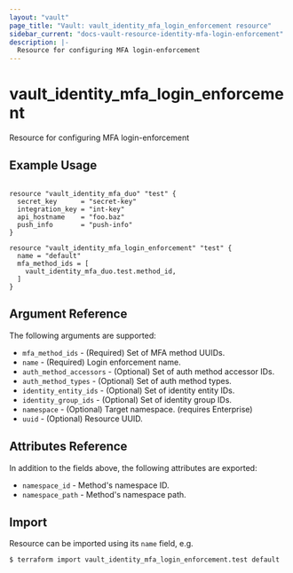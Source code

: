 ```yaml
---
layout: "vault"
page_title: "Vault: vault_identity_mfa_login_enforcement resource"
sidebar_current: "docs-vault-resource-identity-mfa-login-enforcement"
description: |-
  Resource for configuring MFA login-enforcement
---
```


# vault_identity_mfa_login_enforcement

Resource for configuring MFA login-enforcement

## Example Usage

```hcl

resource "vault_identity_mfa_duo" "test" {
  secret_key      = "secret-key"
  integration_key = "int-key"
  api_hostname    = "foo.baz"
  push_info       = "push-info"
}

resource "vault_identity_mfa_login_enforcement" "test" {
  name = "default"
  mfa_method_ids = [
    vault_identity_mfa_duo.test.method_id,
  ]
}

```

## Argument Reference

The following arguments are supported:

* `mfa_method_ids` - (Required) Set of MFA method UUIDs.
* `name` - (Required) Login enforcement name.
* `auth_method_accessors` - (Optional) Set of auth method accessor IDs.
* `auth_method_types` - (Optional) Set of auth method types.
* `identity_entity_ids` - (Optional) Set of identity entity IDs.
* `identity_group_ids` - (Optional) Set of identity group IDs.
* `namespace` - (Optional) Target namespace. (requires Enterprise)
* `uuid` - (Optional) Resource UUID.

## Attributes Reference


In addition to the fields above, the following attributes are exported:

* `namespace_id` - Method's namespace ID.
* `namespace_path` - Method's namespace path.

## Import

Resource can be imported using its `name` field, e.g.

```
$ terraform import vault_identity_mfa_login_enforcement.test default
```
